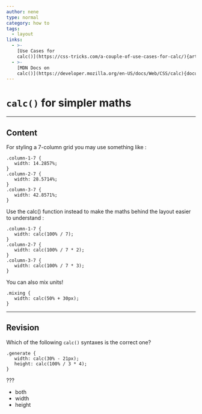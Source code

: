 ```yaml
---
author: nene
type: normal
category: how to
tags:
  - layout
links:
  - >-
    [Use Cases for
    calc()](https://css-tricks.com/a-couple-of-use-cases-for-calc/){article}
  - >-
    [MDN Docs on
    calc()](https://developer.mozilla.org/en-US/docs/Web/CSS/calc){documentation}
---
```


# `calc()` for simpler maths


---

## Content

For styling a 7-column grid you may use something like :

```plain-text
.column-1-7 {
   width: 14.2857%;
}
.column-2-7 {
   width: 28.5714%;
}
.column-3-7 {
   width: 42.8571%;
}
```

Use the calc() function instead to make the maths behind the layout easier to understand :

```plain-text
.column-1-7 {
   width: calc(100% / 7);
}
.column-2-7 {
   width: calc(100% / 7 * 2);
}
.column-3-7 {
   width: calc(100% / 7 * 3);
}
```

You can also mix units!

```plain-text
.mixing {
   width: calc(50% + 30px);
}

```


---

## Revision

Which of the following `calc()` syntaxes is the correct one?

```plain-text
.generate {
   width: calc(30% - 21px);
   height: calc(100% / 3 * 4);
}
```

???

- both
- width
- height
 
